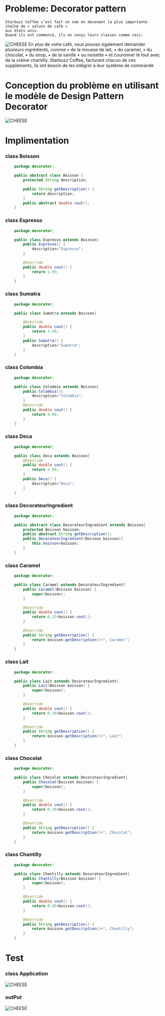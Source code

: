 # Probleme: Decorator pattern
    Starbuzz Coffee s’est fait un nom en devenant la plus importante chaîne de « salons de café »
    aux états unis.
    Quand ils ont commencé, ils on conçu leurs classes comme ceci:
 ![CHEESE](png1.PNG)
    En plus de votre café, vous pouvez également demander
    plusieurs ingrédients, comme
    • de la mousse de lait,
    • du caramel,
    • du chocolat,
    • du sirop,
    • de la vanille
    • ou noisette
    • et couronner le tout avec de la crème chantilly.
    Starbuzz Coffee, facturant chacun de ces suppléments, ils ont
    besoin de les intégrer à leur système de commande
# Conception du problème en utilisant le modèle de Design Pattern Decorator
 ![CHEESE](png2.PNG)
# Implimentation
### class Boisson
```java
    package decorator;

    public abstract class Boisson {
        protected String description;

        public String getDescription() {
            return description;
        }
        public abstract double cout();
    }

```
### class Espresso
```java
    package decorator;

    public class Espresso extends Boisson{
        public Espresso() {
            description="Espresso";
        }

        @Override
        public double cout() {
            return 1.99;
        }
    }

```
### class Sumatra
```java
    package decorator;

    public class Sumatra extends Boisson{

        @Override
        public double cout() {
            return 3.99;
        }
        public Sumatra() {
            description="Sumatra";
        }
    }
```
### class Colombia
```java
    package decorator;

    public class Colombia extends Boisson{
        public Colombia(){
            description="Colombia";
        }
        @Override
        public double cout() {
            return 0.89;
        }
    }
```
### class Deca
```java
    package decorator;

    public class Deca extends Boisson{
        @Override
        public double cout() {
            return 4.99;
        }
        public Deca() {
            description="Deca";
        }
    }
```
### class DecorateurIngredient
```java
    package decorator;

    public abstract class DecorateurIngredient extends Boisson{
        protected Boisson boisson;
        public abstract String getDescription();
        public DecorateurIngredient(Boisson boisson){
            this.boisson=boisson;
        }
    }
```
### class Caramel
```java
    package decorator;

    public class Caramel extends DecorateurIngredient{
        public Caramel(Boisson boisson) {
            super(boisson);
        }

        @Override
        public double cout() {
            return 0.22+boisson.cout();
        }

        @Override
        public String getDescription() {
            return boisson.getDescription()+", Caramel";
        }
    }
```
### class Lait
```java
    package decorator;

    public class Lait extends DecorateurIngredient{
        public Lait(Boisson boisson) {
            super(boisson);
        }

        @Override
        public double cout() {
            return 0.30+boisson.cout();
        }

        @Override
        public String getDescription() {
            return boisson.getDescription()+", Lait";
        }
    }
```
### class Chocolat
```java
    package decorator;

    public class Chocolat extends DecorateurIngredient{
        public Chocolat(Boisson boisson) {
            super(boisson);
        }

        @Override
        public double cout() {
            return 0.20+boisson.cout();
        }

        @Override
        public String getDescription() {
            return boisson.getDescription()+", Chocolat";
        }
    }
```
### class Chantilly
```java
    package decorator;

    public class Chantilly extends DecorateurIngredient{
        public Chantilly(Boisson boisson) {
            super(boisson);
        }

        @Override
        public double cout() {
            return 0.40+boisson.cout();
        }

        @Override
        public String getDescription() {
            return boisson.getDescription()+", Chantilly";
        }
    }
```
# Test
### class Application
![CHEESE](Test.PNG)
### outPut
![CHEESE](affichageTest.PNG)
